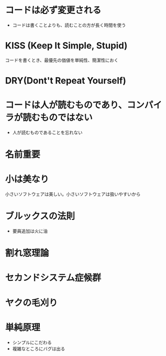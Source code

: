 # コードは必ず変更される
* コードは書くことよりも、読むことの方が長く時間を使う

# KISS (Keep It Simple, Stupid)
コードを書くとき、最優先の価値を単純性、簡潔性におく

# DRY(Dont't Repeat Yourself)

# コードは人が読むものであり、コンパイラが読むものではない
* 人が読むものであることを忘れない

# 名前重要

# 小は美なり
小さいソフトウェアは美しい。小さいソフトウェアは扱いやすいから

# ブルックスの法則
* 要員追加は火に油

# 割れ窓理論

# セカンドシステム症候群

# ヤクの毛刈り

# 単純原理
* シンプルにこだわる
* 複雑なところにバグは出る